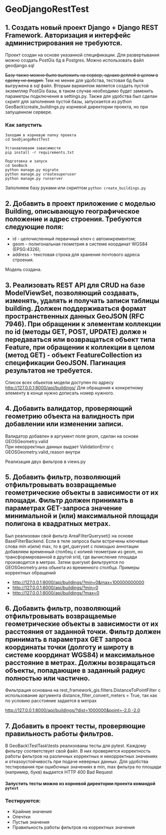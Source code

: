 # GeoDjangoRestTest
## 1. Создать новый проект Django + Django REST Framework. Авторизация и интерфейс администрирования не требуются.    
Проект создан на основе указанной спецификации. Для развертывания можно создать PostGis бд в Postgres. Можно использовать файл geodjango.sql    

~~Базу также можно было выложить на сервер, однако деплой в целом в сделку не входил.~~ Тем не менее для удобства, тестовая бд была выгружена в sql файл.
Вторым вариантом является создать пустой экземпляр PostGis базы, в таком случае необходимо будет заменить параметры подключения в settings.py. Также для удобства был сделан скрипт для заполнения пустой базы, запускается из python GeoBack\create_buildings.py корневой директории проекта, но при запущенном сервере.
### Как запустить
```
Заходим в корневую папку проекта     
cd GeoDjangoRestTest

Устанавливаем зависимости    
pip install -r requirements.txt

Подготовка и запуск     
cd GeoBack     
python manage.py migrate     
python manage.py createsuperuser     
python manage.py runserver
```

Заполняем базу руками или скриптом `python create_buildings.py`


## 2. Добавить в проект приложение с моделью Building, описывающую географическое положение и адрес строения. Требуются следующие поля:   
   - id  - целочисленный первичный ключ с автоинкрементом;
   - geom - полигональная геометрия в системе координат WGS84 (EPSG:4326);
   - address - текстовая строка для хранения почтового адреса строения.


Модель создана.

## 3. Реализовать REST API для CRUD на базе ModelViewSet, позволяющий создавать,   изменять, удалять и получать записи таблицы building. Должен поддерживаться формат пространственных данных GeoJSON (RFC 7946). При обращении к элементам коллекции по id (методы GET, POST, UPDATE) долже н передаваться или возвращаться объект типа Feature, при обращении к коллекции в целом (метод GET) - объект FeatureCollection из спецификации GeoJSON. Пагинация результатов не требуется.

Список всех обьектов модели доступен по адресу http://127.0.0.1:8000/api/buildings/
Для обращения к конкретному элементу в конце нужно дописать номер нужного.

## 4. Добавить валидатор, проверяющий геометрию объекта на валидность при добавлении или изменении записи.
Валидатор добавлен в аргумент поля geom, сделан на основе GEOSGeometry.valid   
При некорректных данных выдает ValidationError с GEOSGeometry.valid_reason внутри    


Реализация двух фильтров в views.py
## 5. Добавить фильтр, позволяющий отфильтровывать возвращаемые геометрические объекты в зависимости от их площади. Фильтр должен принимать в параметрах GET-запроса значение минимальной и (или) максимальной площади полигона в квадратных метрах.
Был реализован свой фильтр AreaFilterQueryset() на основе BaseFilterBackend. Если в теле запроса были встречены ключевые слова min и(или) max, то в get_queryset
с помощью аннотации добавляем временный столбец с копией геометрии из geom, но трансформированной в другой srid, где вычисление площади производится в метрах. Затем queryset фильтруется по GEOSGeometry.area обьекта из временного столбца.
Примеры корректных обращений 
- http://127.0.0.1:8000/api/buildings/?min=0&max=100000000000
- http://127.0.0.1:8000/api/buildings/?min=0
- http://127.0.0.1:8000/api/buildings/?max=0

## 6. Добавить фильтр, позволяющий отфильтровывать возвращаемые геометрические объекты в зависимости от их расстояния от заданной точки. Фильтр должен принимать в параметрах GET запроса координаты точки (долготу и широту в системе координат WGS84) и максимальное расстояние в метрах. Должны возвращаться объекты, попадающие в заданный радиус полностью или частично.
Фильтрация основана на rest_framework_gis.filters.DistanceToPointFilter
с использование аргумента distance_filter_convert_meters = True,
так как по условию расстояние задается в метрах

http://127.0.0.1:8000/api/buildings/?dist=1000000&point=-2.0,-2.0


## 7. Добавить в проект тесты, проверяющие правильность работы фильтров.     
В GeoBack\TestTask\tests реализованы тесты для pytest. Каждому фильтру соответствует свой файл. В них проверяется корректность работы фильтров на различных корректных и некорректных значениях и отказоустойчивость при подаче неверных данных. Для удобства тестирования при ошибочных значениях в min, max фильтра по площади (например, букв) выдается  HTTP 400 Bad Request    

#### Запустить тесты можно из корневой директории проекта командой `pytest`    

### Тестируются:
- Крайние значения 
- Опечтки
- Пустые значения
- Правильность работы фильтров на корректных значения

